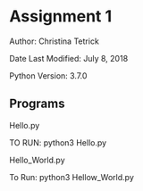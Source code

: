 # Assignment 1

Author: Christina Tetrick

Date Last Modified: July 8, 2018

Python Version: 3.7.0

## Programs 

Hello.py

TO RUN: python3 Hello.py

Hello_World.py

To Run: python3 Hellow_World.py
